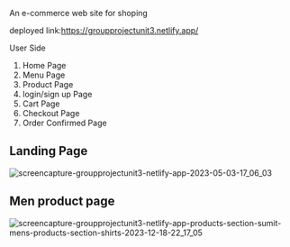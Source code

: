 An e-commerce web site for shoping 


deployed link:https://groupprojectunit3.netlify.app/


User Side

1. Home Page
2. Menu Page
3. Product Page
4. login/sign up Page
5. Cart Page
6. Checkout Page
7. Order Confirmed Page



## Landing Page

![screencapture-groupprojectunit3-netlify-app-2023-05-03-17_06_03](https://user-images.githubusercontent.com/119488054/235916712-673881be-5fb4-4b3d-bd7a-b27080f6fa9a.png)

## Men product page
![screencapture-groupprojectunit3-netlify-app-products-section-sumit-mens-products-section-shirts-2023-12-18-22_17_05](https://github.com/Sahil18718/e-Commerce-website/assets/119488054/a1ea007d-e43b-4825-ab15-4a5c37ccf71f)
